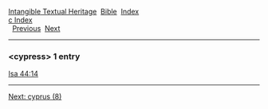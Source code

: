 [Intangible Textual Heritage](../../index)  [Bible](../index) 
[Index](index)   
[c Index](_c_)  
  [Previous](c02787)  [Next](c02789) 

------------------------------------------------------------------------

### &lt;cypress&gt; 1 entry

[Isa 44:14](../kjv/isa044.htm#014)  

------------------------------------------------------------------------

[Next: cyprus (8)](c02789)
